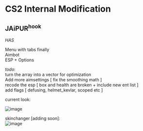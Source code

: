 # __**CS2 Internal Modification**__   

 ## JAiPUR<sup>hook</sup>


*HAS*    
  
Menu with tabs finally  
Aimbot  
ESP + Options   


       
*todo*:  
turn the array into a vector for optimization  
Add more aimsettings [  fix the smoothing math  ]    
recode the esp [  box and health are broken + include new ent list  ]  
add flags [  defusing, helmet_kevlar, scoped etc  ]    





current look:  

![image](https://github.com/user-attachments/assets/b6826ef2-469b-4885-9fc0-6522d66d2abe)   

skinchanger [adding soon]:  
![image](https://github.com/user-attachments/assets/ff2eb499-a05a-43de-8f02-233824154312)




